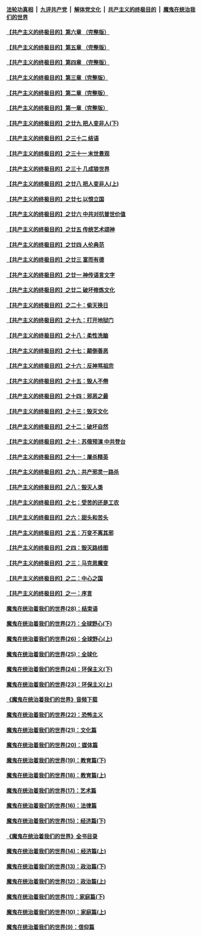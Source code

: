 ####  [法轮功真相](../../../../basic/blob/master/README.md?t=10221313) &nbsp;|&nbsp; [九评共产党](../../../../9ping.md/blob/master/README.md?t=10221313) &nbsp;|&nbsp; [解体党文化](../../../../jtdwh.md/blob/master/README.md?t=10221313)  &nbsp;|&nbsp; [共产主义的终极目的](../../../../gczydzjmd.md/blob/master/README.md?t=10221313) &nbsp;|&nbsp; [魔鬼在统治我们的世界](../../../../mgztzwmdsj.md/blob/master/README.md?t=10221313) 

#### [【共产主义的终极目的】第六章 （完整版）](../pages/nsc422/n11428913.md?t=10221313) 

#### [【共产主义的终极目的】第五章 （完整版）](../pages/nsc422/n11428912.md?t=10221313) 

#### [【共产主义的终极目的】第四章 （完整版）](../pages/nsc422/n11428907.md?t=10221313) 

#### [【共产主义的终极目的】第三章（完整版）](../pages/nsc422/n11428848.md?t=10221313) 

#### [【共产主义的终极目的】第二章（完整版）](../pages/nsc422/n11428831.md?t=10221313) 

#### [【共产主义的终极目的】第一章（完整版）](../pages/nsc422/n11417651.md?t=10221313) 

#### [【共产主义的终极目的】之廿九 把人变非人(下)](../pages/nsc422/n11344140.md?t=10221313) 

#### [【共产主义的终极目的】之三十二 结语](../pages/nsc422/n11360535.md?t=10221313) 

#### [【共产主义的终极目的】之三十一 末世景观](../pages/nsc422/n11351129.md?t=10221313) 

#### [【共产主义的终极目的】之三十 几成狼世界](../pages/nsc422/n11348280.md?t=10221313) 

#### [【共产主义的终极目的】之廿八 把人变非人(上)](../pages/nsc422/n11340492.md?t=10221313) 

#### [【共产主义的终极目的】之廿七 以恨立国](../pages/nsc422/n11336944.md?t=10221313) 

#### [【共产主义的终极目的】之廿六 中共对抗普世价值](../pages/nsc422/n11324785.md?t=10221313) 

#### [【共产主义的终极目的】之廿五 传统艺术颂神](../pages/nsc422/n11296396.md?t=10221313) 

#### [【共产主义的终极目的】之廿四 人伦典范](../pages/nsc422/n11296397.md?t=10221313) 

#### [【共产主义的终极目的】之廿三 富而有德](../pages/nsc422/n11283598.md?t=10221313) 

#### [【共产主义的终极目的】之廿一 神传语言文字](../pages/nsc422/n11263265.md?t=10221313) 

#### [【共产主义的终极目的】之廿二 破坏修炼文化](../pages/nsc422/n11245728.md?t=10221313) 

#### [【共产主义的终极目的】之二十：偷天换日](../pages/nsc422/n11238846.md?t=10221313) 

#### [【共产主义的终极目的】之十九：打开地狱门](../pages/nsc422/n11206376.md?t=10221313) 

#### [【共产主义的终极目的】之十八：柔性洗脑](../pages/nsc422/n11199994.md?t=10221313) 

#### [【共产主义的终极目的】之十七：颠倒善恶](../pages/nsc422/n11179782.md?t=10221313) 

#### [【共产主义的终极目的】之十六：反神骂祖宗](../pages/nsc422/n11166798.md?t=10221313) 

#### [【共产主义的终极目的】之十五：毁人不倦](../pages/nsc422/n11166792.md?t=10221313) 

#### [【共产主义的终极目的】之十四：邪恶之最](../pages/nsc422/n11150249.md?t=10221313) 

#### [【共产主义的终极目的】之十三：毁灭文化](../pages/nsc422/n11135227.md?t=10221313) 

#### [【共产主义的终极目的】之十二：破坏自然](../pages/nsc422/n11135214.md?t=10221313) 

#### [【共产主义的终极目的】之十：苏俄预演 中共登台](../pages/nsc422/n11118424.md?t=10221313) 

#### [【共产主义的终极目的】之十一：屠杀精英](../pages/nsc422/n11118442.md?t=10221313) 

#### [【共产主义的终极目的】之九：共产邪灵一路杀](../pages/nsc422/n11114139.md?t=10221313) 

#### [【共产主义的终极目的】之八：毁灭人类](../pages/nsc422/n11108503.md?t=10221313) 

#### [【共产主义的终极目的】之七：受苦的还是工农](../pages/nsc422/n11101809.md?t=10221313) 

#### [【共产主义的终极目的】之六：甜头和苦头](../pages/nsc422/n11096971.md?t=10221313) 

#### [【共产主义的终极目的】之五：万变不离其邪](../pages/nsc422/n11091285.md?t=10221313) 

#### [【共产主义的终极目的】之四：毁灭路线图](../pages/nsc422/n11086284.md?t=10221313) 

#### [【共产主义的终极目的】之三：马克思魔变](../pages/nsc422/n11061941.md?t=10221313) 

#### [【共产主义的终极目的】之二：中心之国](../pages/nsc422/n11047728.md?t=10221313) 

#### [【共产主义的终极目的】之一：序言](../pages/nsc422/n11086077.md?t=10221313) 

#### [魔鬼在统治着我们的世界(28)：结束语](../pages/nsc422/n10936246.md?t=10221313) 

#### [魔鬼在统治着我们的世界(27)：全球野心(下)](../pages/nsc422/n10928319.md?t=10221313) 

#### [魔鬼在统治着我们的世界(26)：全球野心(上)](../pages/nsc422/n10900318.md?t=10221313) 

#### [魔鬼在统治着我们的世界(25)：全球化](../pages/nsc422/n10788205.md?t=10221313) 

#### [魔鬼在统治着我们的世界(24)：环保主义(下)](../pages/nsc422/n10695307.md?t=10221313) 

#### [魔鬼在统治着我们的世界(23)：环保主义(上)](../pages/nsc422/n10688613.md?t=10221313) 

#### [《魔鬼在统治着我们的世界》音频下载](../pages/nsc422/n10635553.md?t=10221313) 

#### [魔鬼在统治着我们的世界(22)：恐怖主义](../pages/nsc422/n10614727.md?t=10221313) 

#### [魔鬼在统治着我们的世界(21)：文化篇](../pages/nsc422/n10597706.md?t=10221313) 

#### [魔鬼在统治着我们的世界(20)：媒体篇](../pages/nsc422/n10586579.md?t=10221313) 

#### [魔鬼在统治着我们的世界(19)：教育篇(下)](../pages/nsc422/n10564808.md?t=10221313) 

#### [魔鬼在统治着我们的世界(18)：教育篇(上)](../pages/nsc422/n10526970.md?t=10221313) 

#### [魔鬼在统治着我们的世界(17)：艺术篇](../pages/nsc422/n10499093.md?t=10221313) 

#### [魔鬼在统治着我们的世界(16)：法律篇](../pages/nsc422/n10485969.md?t=10221313) 

#### [魔鬼在统治着我们的世界(15)：经济篇(下)](../pages/nsc422/n10469975.md?t=10221313) 

#### [《魔鬼在统治着我们的世界》全书目录](../pages/nsc422/n10464261.md?t=10221313) 

#### [魔鬼在统治着我们的世界(14)：经济篇(上)](../pages/nsc422/n10457370.md?t=10221313) 

#### [魔鬼在统治着我们的世界(13)：政治篇(下)](../pages/nsc422/n10448270.md?t=10221313) 

#### [魔鬼在统治着我们的世界(12)：政治篇(上)](../pages/nsc422/n10444576.md?t=10221313) 

#### [魔鬼在统治着我们的世界(11)：家庭篇(下)](../pages/nsc422/n10440961.md?t=10221313) 

#### [魔鬼在统治着我们的世界(10)：家庭篇(上)](../pages/nsc422/n10435448.md?t=10221313) 

#### [魔鬼在统治着我们的世界(9)：信仰篇](../pages/nsc422/n10432159.md?t=10221313) 

